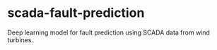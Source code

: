 # scada-fault-prediction
Deep learning model for fault prediction using SCADA data from wind turbines.
